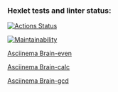 ### Hexlet tests and linter status:
[![Actions Status](https://github.com/elizabeth-lee-f/frontend-project-44/actions/workflows/hexlet-check.yml/badge.svg)](https://github.com/elizabeth-lee-f/frontend-project-44/actions)

[![Maintainability](https://api.codeclimate.com/v1/badges/b4597bb9e6b0be1802b5/maintainability)](https://codeclimate.com/github/elizabeth-lee-f/frontend-project-44/maintainability)

[Asciinema Brain-even](https://asciinema.org/a/ojePALOF4jHZRYfDCpMP1q8Y1)

[Asciinema Brain-calc](https://asciinema.org/a/Dr14h4ApmziytvyCGChL4O21X)

[Asciinema Brain-gcd](https://asciinema.org/a/jMZleWYp95xtR0G35s8AV3bsB)
